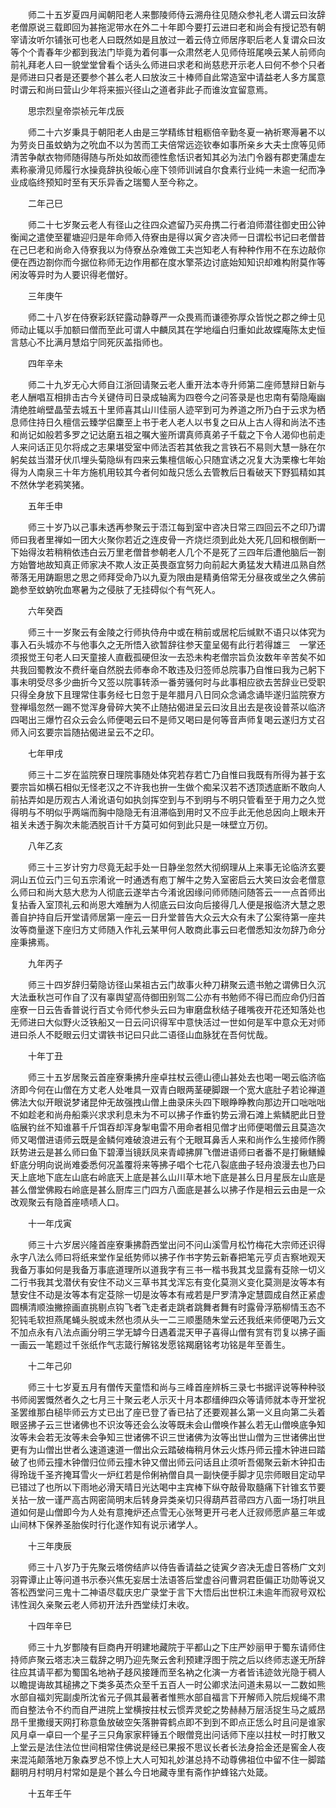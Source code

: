 <!-- { "loadSidebar": true } -->
　　师二十五岁夏四月闻朝阳老人来酆陵师侍云溯舟往见随众参礼老人谓云曰汝辞老僧原说三载即回为甚拖泥带水在外二十年即今要打云进曰老和尚会有授记恐有朝宰请汝听尔铺张可也老人曰既然如是且放过一着云侍立师居序职后老人复谓众曰汝等个个青春年少都到我法门毕竟为着何事一众肃然老人见师侍班尾唤云某人前师向前礼拜老人曰一貌堂堂曾看个话头么师进曰求老和尚慈悲开示老人曰何不参个只者是师进曰只者是还要参个甚么老人曰放汝三十棒师自此常造室中请益老人多方属意时谓云和尚曰营山少年将来振兴径山之道者非此子而谁汝宜留意焉。

　　思宗烈皇帝崇祯元年戊辰

　　师二十六岁秉具于朝阳老人由是三学精练甘粗粝倍辛勤冬夏一衲祈寒溽暑不以为劳炎日虽蚊蚋为之吮血不以为苦而工夫倍常远迩钦奉如事所亲乡大夫士庶等见师清苦争献衣物师随得随与所处如故而德性愈恬识者知其必为法门令器有郡吏蒲虚左素称豪滑见师履行水操竟辞执役皈心座下领师训诫自尔食素行业纯一未逾一纪而净业成临终预知时至有天乐异香之瑞蜀人至今称之。

　　二年己巳

　　师二十七岁聚云老人有径山之往四众遮留乃买舟携二行者洎师潜往御史田公钟衡闻之遣使至瞿塘迎归是年命师入侍寮由是得以寅夕咨决师一日谓松书记曰老僧昔在己巳老和尚命入侍寮我以为侍寮丛杂难做工夫岂知老人有种种作用不在东边敲你便在西边劄你而今据位称师无边作用都在度水擎茶边讨底始知知识却难构附莫作等闲汝等异时为人要识得老僧好。

　　三年庚午

　　师二十八岁在侍寮彩跃铓露动静尊严一众畏焉而谦德弥厚众皆悦之郡之绅士见师动止辄以手加额曰僧而至此可谓人中麟凤其在学地缁白归重如此故蝶庵陈太史恒言慈心不比满月慧焰宁同死灰盖指师也。

　　四年辛未

　　师二十九岁无心大师自江浙回请聚云老人重开法本寺升师第二座师慧辩日新与老人酬唱互相排击古今关键侍司日录成轴离为四卷今之问答录是也忠南有菊隐庵幽清绝胜峭壁晶莹去城五十里师喜其山川佳丽人迹罕到可为养道之所乃白于云求为栖息师住持日久檀信云臻学侣麇至上书于老人老人以书复之曰从上古人得和尚法不违和尚记如般若多罗之记达磨五祖之嘱大鉴所谓真师真弟子千载之下令人渴仰也前走人来问话正见尔将成之志果堪受室中师法否若其依我之言铁石不易则大慧一脉在尔躬矣兹当潜牙伏爪埋头菊隐纵有四来云集檀信皈心只随宜诱之况复大沩栗橡七年始得为人南泉三十年方施机用较其今者何如哉只恁么去管教后日看破天下野狐精如其不然休学老鸦笑猪。

　　五年壬申

　　师三十岁乃以己事未透再参聚云于浯江每到室中咨决日常三四回云不之印乃谓师曰我者里禅如一团大火聚你若近之连皮骨一齐烧烂须到此处大死几回和根倒断一下始得汝若稍稍依违白云万里老僧昔参朝老人几个不是死了三四年后遭他脑后一劄方始瞥地故知真正师家决不欺人汝正英畏亟宜努力向前起大勇猛发大精进瓜熟自然蒂落无用踌蹰思之思之师拜受命乃以九夏为限由是精勇倍常无分昼夜或坐之久佛前跪参至蚊蚋吮血寒暑为之侵肤了无挂碍似个有气死人。

　　六年癸酉

　　师三十一岁聚云有金陵之行师执侍舟中或在稍前或居柁后缄默不语只以体究为事入石头城亦不与他事久之无所悟入欲暂辞往参天童呈偈有此行若得雄三　一掌还须报觉王句老人曰天童接人直截孤硬但汝一去恐未构老僧宗旨负汝数年辛苦矣不如共我回蜀教汝不费纤毫自然脱去师奉命不敢违及归签师总院事乃自惟曰我为己躬下事未明受尽多少曲折今又签以院事转添一番劳骚何时与此事相应欲去苦辞业已受职只得全身放下且理常住事务经七日忽于是年腊月八日同众念诵念诵毕遂归监院寮方登禅塌忽然一踢不觉浑身骨碎大笑不止随拈偈进呈云曰汝且出去是夜设普茶以临济四喝出三爆竹召众云会么师便喝云曰不是师又喝曰是何等音声师复喝云遂归方丈召师入问玄要宗旨随拈偈进呈云不之印。

　　七年甲戌

　　师三十二岁在监院寮日理院事随处体究若存若亡乃自惟曰我既有所得为甚于玄要宗旨如横石相似无怪老汉之不许我也拚一生做个痴呆汉若不透顶透底断不敢向人前拈弄如是历观古人淆讹语句如执剑挥空到与不到明与不明只管看至于用力之久觉得明与不明似乎两端而胸中隐隐无有沮滞临到用时又不应手此无他总因向上眼未开祖关未透于胸次未能洒脱百计千方莫可如何到此只是一味壁立万仞。

　　八年乙亥

　　师三十三岁计穷力尽竟无起手处一日静坐忽然大彻纲理从上来事无论临济玄要洞山五位云门三句五宗淆讹一时通透有庖丁解牛之势入室密启云大笑曰汝会老僧意么师曰和尚大慈大悲为人彻底云遂举古今淆讹因缘问师师随问随答云一一点首师出复拈香入室顶礼云和尚恩大难酬为人彻底云曰汝向后接得几人便是报临济大慧之恩善自护持自后开堂请师居第一座云一日升堂普告大众云大众有未了公案待第一座共汝等商量遂下座归方丈师随入作礼云某甲何人敢商此事云曰老僧悉知汝勿辞乃命分座秉拂焉。

　　九年丙子

　　师三十四岁辞归菊隐访径山杲祖古云门故事火种刀耕聚云遗书勉之谓佛日久沉大法垂秋岂可作自了汉有辜舆望高侍御田别驾二公亦有书勉师不得已而应命仍归首座寮一日云告香普说行百丈令师代参头云曰为审磨盘秋结子碓嘴夜开花还知落处也无师进曰大似野火泛铁船又一日云问识得军中意快活过一世如何是军中意众无对师进曰杀人不眨眼云归丈谓铁书记曰只此二语径山血脉犹在吾何忧哉。

　　十年丁丑

　　师三十五岁居聚云首座寮秉拂升座卓拄杖云德山德山甚处去也喝一喝云临济临济即今何在山僧在方丈老人处唯具一双青白眼两茎硬脚跟一个宽大底肚子若论禅道佛法大似开眼说梦诸昆仲无故强拽山僧上曲录床头四下眼睁睁教向那边开口咄咄咄不如趁老和尚舟船乘兴求求利息未为不可以拂子作垂钓势云滑石滩上紫鳞肥此日登临展钓丝不知谁慕千斤饵吞却浑身掣电雷不用命者相见僧才出师便喝僧云且莫造次师又喝僧进语师云既是金鳞何难破浪进云有个无眼耳鼻舌人来和尚作么生接师作腾跃势进云是甚么师曰鱼下碧潭当镜跃凤来青嶂拂屏飞僧进语师曰者番不是打鳅鳝鱢虾底分明向说尚难委悉何况盖覆将来等拂子唱个七花八裂底曲子轻舟浪漫去也乃曰天上底地下底左山底右岭底天上底是甚么山川草木地下底是甚么日月星辰左山底是甚么僧堂佛殿右岭底是甚么厨库三门四方八面底是甚么以拂子作是相云云由是一众改观聚云有隐首座啧啧人口。

　　十一年戊寅

　　师三十六岁居兴隆首座寮秉拂蔚西堂出问不问山溪雪月松竹梅花大宗师还识得永字八法么师曰将纸来堂作呈纸势师以拂子作书字势云新春把笔元亨贞吉察地观天我备万事如何是我备万事底道理所以道我字有三书一楷书我其戈显露有芟除一切义二行书我其戈潜伏有安住不动义三草书其戈浑忘有变化莫测义变化莫测是汝等本有慧安住不动是汝等本有定芟除一切是汝等本有戒若是尸罗清净定慧圆成自然正紧虚圆横清顺浊撇捺画直挑剔点钩飞者飞走者走跳者跳舞者舞有时露骨浮筋柳情玉态不犯钝毛软担燕尾蝇头脱或未然也须从头一二三顺墨随朱堂云还我纸来师便喝乃云文不加点永有八法点画分明三学无罅今日遇着混天甲子喜得山僧有赏有罚复以拂子画一画云一笔题过千张纸作气志箴行解铭发愿铭羯磨铭考功铭是年至善生。

　　十二年己卯

　　师三十七岁夏五月有僧传天童悟和尚与三峰首座辨柝三录七书据评说等种种驳书师阅罢慨然者久之七月三十聚云老人示灭十月本郡缙绅四众等请师就本寺开堂祝　圣罢维那白槌毕师云方丈已出了座已登了香已拈了还要观甚么第一义且向第二头着眼竖拂子云三世诸佛也不识汝等还会么汝等既未会山僧唤作甚么若无山僧唤底争知汝等未会若无汝等未会争知三世诸佛不识三世诸佛为汝等出世山僧为三世诸佛出世更有为山僧出世者么速道速道一僧出众云踏破梅稍月休云火炼丹师云撞木钟进曰踏破了也师云撞木钟僧归位师云撞木钟又僧出师云问话且止须听吾偈聚云新木钟扣击得玲珑千圣齐掩耳雪火一炉红若是伶俐衲僧自具一副快便手脚才见宗师眼目定动早已错过了也所以下雨地必滑天晴日光达喝中主宾棒下纵夺敲骨取髓痛下针锥玄节要关拈一放一谨严高古网密简明末后转身异类亲切只得葫芦苕帚四方八面一场打哄且道如何是山僧即今为人处有意掩炉还点雪无心张弩更开弓老人迁寂师愿庐墓三年或山间林下保养圣胎俟时行化遂作知有说示诸学人。

　　十三年庚辰

　　师三十八岁乃于先聚云塔傍结庐以侍告香请益之徒寅夕咨决无虚日答杨广文刘羽霄谭止止等问道书示泰兴焦旡妄居士法语答后堂虚谷问曹洞君臣偏正功勋等说又答松西堂问三鬼十二神语尽载庆忠广录堂于言下大悟后出世枳江未逾年而寂号双松讳性润久亲聚云老人师初开法升西堂续灯未收。

　　十四年辛巳

　　师三十九岁酆陵有巨商冉开明建地藏院于平都山之下庄严妙丽甲于蜀东请师住持师庐聚云塔志决三载辞之明乃迎先聚云舍利预建浮图于院之后以终师志遂无所辞往应其请平都为蜀国名地衲子趍风接踵而至名衲之化演一方者皆讳迹敛光隐于稠人以瞻提诲故其槌拂之下类多英杰众至千五百人一时公卿求法问道未易以一二数如熊水部自福刘宪副虔所沈省元子佩其最著者惟熊水部自福言下开解师入院后规绳不肃而自整法令不约而自严进院上堂横按拄杖云惯弄灵蛇之势赫赫万层活捉生马之威昂昂千里撒缦天网打称意鱼放破空矢落翀霄鹤点即不到到不即点正恁么时且问是谁家风月卓一卓曰一个星子三只角家家秤锤五个眼僧竞出问话师下座以拄杖一时打散又上堂云是法住法位世间相常住佛说是经已果报不思议长者长法身拾金还是窖金人夜来混沌颠落地万象森罗总不惊上大人可知礼妙湛总持不动尊佛祖位中留不住一脚踏翻明月村明月村常如是是个甚么今日地藏寺里有斋作护蜂铭六处箴。

　　十五年壬午

